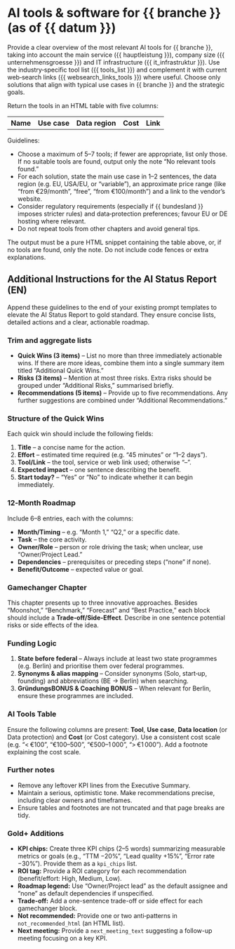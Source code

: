 # AI tools & software for {{ branche }} (as of {{ datum }})

Provide a clear overview of the most relevant AI tools for {{ branche }}, taking into account the main service ({{ hauptleistung }}), company size ({{ unternehmensgroesse }}) and IT infrastructure ({{ it_infrastruktur }}). Use the industry‑specific tool list ({{ tools_list }}) and complement it with current web‑search links ({{ websearch_links_tools }}) where useful. Choose only solutions that align with typical use cases in {{ branche }} and the strategic goals.

Return the tools in an HTML table with five columns:

<table>
  <tr>
    <th>Name</th>
    <th>Use case</th>
    <th>Data region</th>
    <th>Cost</th>
    <th>Link</th>
  </tr>
  <!-- up to 5–7 rows, fewer if fewer suitable tools are available -->
</table>

Guidelines:

- Choose a maximum of 5–7 tools; if fewer are appropriate, list only those. If no suitable tools are found, output only the note “No relevant tools found.”
- For each solution, state the main use case in 1–2 sentences, the data region (e.g. EU, USA/EU, or “variable”), an approximate price range (like “from €29/month”, “free”, “from €100/month”) and a link to the vendor’s website.
- Consider regulatory requirements (especially if {{ bundesland }} imposes stricter rules) and data‑protection preferences; favour EU or DE hosting where relevant.
- Do not repeat tools from other chapters and avoid general tips.

The output must be a pure HTML snippet containing the table above, or, if no tools are found, only the note. Do not include code fences or extra explanations.

## Additional Instructions for the AI Status Report (EN)

Append these guidelines to the end of your existing prompt templates to elevate the AI Status Report to gold standard. They ensure concise lists, detailed actions and a clear, actionable roadmap.

### Trim and aggregate lists

* **Quick Wins (3 items)** – List no more than three immediately actionable wins. If there are more ideas, combine them into a single summary item titled “Additional Quick Wins.”
* **Risks (3 items)** – Mention at most three risks. Extra risks should be grouped under “Additional Risks,” summarised briefly.
* **Recommendations (5 items)** – Provide up to five recommendations. Any further suggestions are combined under “Additional Recommendations.”

### Structure of the Quick Wins

Each quick win should include the following fields:

1. **Title** – a concise name for the action.
2. **Effort** – estimated time required (e.g. “45 minutes” or “1–2 days”).
3. **Tool/Link** – the tool, service or web link used; otherwise “–”.
4. **Expected impact** – one sentence describing the benefit.
5. **Start today?** – “Yes” or “No” to indicate whether it can begin immediately.

### 12‑Month Roadmap

Include 6–8 entries, each with the columns:

* **Month/Timing** – e.g. “Month 1,” “Q2,” or a specific date.
* **Task** – the core activity.
* **Owner/Role** – person or role driving the task; when unclear, use “Owner/Project Lead.”
* **Dependencies** – prerequisites or preceding steps (“none” if none).
* **Benefit/Outcome** – expected value or goal.

### Gamechanger Chapter

This chapter presents up to three innovative approaches. Besides “Moonshot,” “Benchmark,” “Forecast” and “Best Practice,” each block should include a **Trade‑off/Side‑Effect**. Describe in one sentence potential risks or side effects of the idea.

### Funding Logic

1. **State before federal** – Always include at least two state programmes (e.g. Berlin) and prioritise them over federal programmes.
2. **Synonyms & alias mapping** – Consider synonyms (Solo, start‑up, founding) and abbreviations (BE → Berlin) when searching.
3. **GründungsBONUS & Coaching BONUS** – When relevant for Berlin, ensure these programmes are included.

### AI Tools Table

Ensure the following columns are present: **Tool**, **Use case**, **Data location** (or Data protection) and **Cost** (or Cost category). Use a consistent cost scale (e.g. “< €100”, “€100–500”, “€500–1 000”, “> €1 000”). Add a footnote explaining the cost scale.

### Further notes

* Remove any leftover KPI lines from the Executive Summary.
* Maintain a serious, optimistic tone. Make recommendations precise, including clear owners and timeframes.
* Ensure tables and footnotes are not truncated and that page breaks are tidy.

### Gold+ Additions

* **KPI chips:** Create three KPI chips (2–5 words) summarizing measurable metrics or goals (e.g., “TTM −20%”, “Lead quality +15%”, “Error rate −30%”). Provide them as a `kpi_chips` list.
* **ROI tag:** Provide a ROI category for each recommendation (benefit/effort: High, Medium, Low).
* **Roadmap legend:** Use “Owner/Project lead” as the default assignee and “none” as default dependencies if unspecified.
* **Trade-off:** Add a one-sentence trade-off or side effect for each gamechanger block.
* **Not recommended:** Provide one or two anti‑patterns in `not_recommended_html` (an HTML list).
* **Next meeting:** Provide a `next_meeting_text` suggesting a follow-up meeting focusing on a key KPI.
